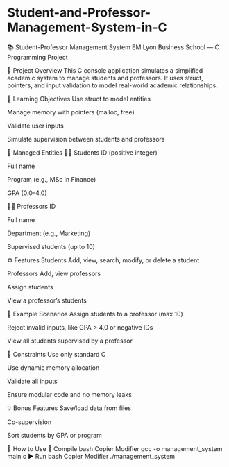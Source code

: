 # Student-and-Professor-Management-System-in-C
📚 Student-Professor Management System
EM Lyon Business School — C Programming Project

🧩 Project Overview
This C console application simulates a simplified academic system to manage students and professors. It uses struct, pointers, and input validation to model real-world academic relationships.

🎯 Learning Objectives
Use struct to model entities

Manage memory with pointers (malloc, free)

Validate user inputs

Simulate supervision between students and professors

👥 Managed Entities
🧑‍🎓 Students
ID (positive integer)

Full name

Program (e.g., MSc in Finance)

GPA (0.0–4.0)

👨‍🏫 Professors
ID

Full name

Department (e.g., Marketing)

Supervised students (up to 10)

⚙️ Features
Students
Add, view, search, modify, or delete a student

Professors
Add, view professors

Assign students

View a professor’s students

🔄 Example Scenarios
Assign students to a professor (max 10)

Reject invalid inputs, like GPA > 4.0 or negative IDs

View all students supervised by a professor

🧱 Constraints
Use only standard C

Use dynamic memory allocation

Validate all inputs

Ensure modular code and no memory leaks

💡 Bonus Features
Save/load data from files

Co-supervision

Sort students by GPA or program

🚀 How to Use
🔧 Compile
bash
Copier
Modifier
gcc -o management_system main.c
▶️ Run
bash
Copier
Modifier
./management_system
